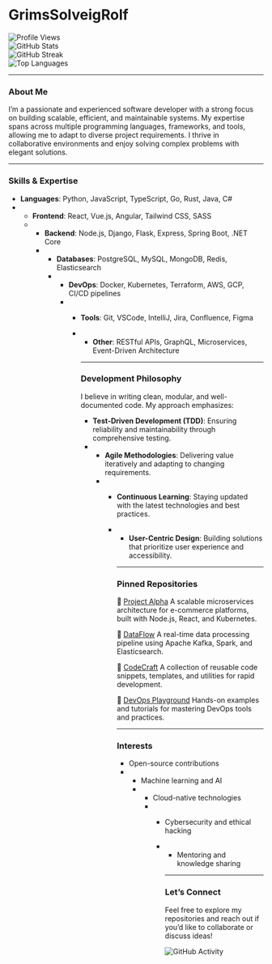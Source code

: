 # GrimsSolveigRolf

![Profile Views](https://komarev.com/ghpvc/?username=GrimsSolveigRolf&color=blue&style=flat-square)  
![GitHub Stats](https://github-readme-stats.vercel.app/api?username=GrimsSolveigRolf&show_icons=true&theme=radical)  
![GitHub Streak](https://github-readme-streak-stats.herokuapp.com/?user=GrimsSolveigRolf&theme=radical)  
![Top Languages](https://github-readme-stats.vercel.app/api/top-langs/?username=GrimsSolveigRolf&layout=compact&theme=radical)  

---

### About Me  
I’m a passionate and experienced software developer with a strong focus on building scalable, efficient, and maintainable systems. My expertise spans across multiple programming languages, frameworks, and tools, allowing me to adapt to diverse project requirements. I thrive in collaborative environments and enjoy solving complex problems with elegant solutions.  

---

### Skills & Expertise  
- **Languages**: Python, JavaScript, TypeScript, Go, Rust, Java, C#
- - **Frontend**: React, Vue.js, Angular, Tailwind CSS, SASS
  - - **Backend**: Node.js, Django, Flask, Express, Spring Boot, .NET Core
    - - **Databases**: PostgreSQL, MySQL, MongoDB, Redis, Elasticsearch
      - - **DevOps**: Docker, Kubernetes, Terraform, AWS, GCP, CI/CD pipelines
        - - **Tools**: Git, VSCode, IntelliJ, Jira, Confluence, Figma
          - - **Other**: RESTful APIs, GraphQL, Microservices, Event-Driven Architecture
           
            - ---

            ### Development Philosophy
            I believe in writing clean, modular, and well-documented code. My approach emphasizes:
            - **Test-Driven Development (TDD)**: Ensuring reliability and maintainability through comprehensive testing.
            - - **Agile Methodologies**: Delivering value iteratively and adapting to changing requirements.
              - - **Continuous Learning**: Staying updated with the latest technologies and best practices.
                - - **User-Centric Design**: Building solutions that prioritize user experience and accessibility.
                 
                  - ---

                  ### Pinned Repositories
                  🔗 [Project Alpha](https://github.com/GrimsSolveigRolf/project-alpha)
                  A scalable microservices architecture for e-commerce platforms, built with Node.js, React, and Kubernetes.

                  🔗 [DataFlow](https://github.com/GrimsSolveigRolf/dataflow)
                  A real-time data processing pipeline using Apache Kafka, Spark, and Elasticsearch.

                  🔗 [CodeCraft](https://github.com/GrimsSolveigRolf/codecraft)
                  A collection of reusable code snippets, templates, and utilities for rapid development.

                  🔗 [DevOps Playground](https://github.com/GrimsSolveigRolf/devops-playground)
                  Hands-on examples and tutorials for mastering DevOps tools and practices.

                  ---

                  ### Interests
                  - Open-source contributions
                  - - Machine learning and AI
                    - - Cloud-native technologies
                      - - Cybersecurity and ethical hacking
                        - - Mentoring and knowledge sharing
                         
                          - ---

                          ### Let’s Connect
                          Feel free to explore my repositories and reach out if you’d like to collaborate or discuss ideas!

                          ![GitHub Activity](https://github-readme-activity-graph.vercel.app/graph?username=GrimsSolveigRolf&theme=react-dark)
